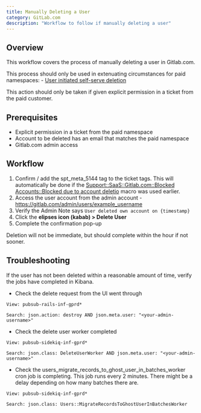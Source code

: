 ```yaml
---
title: Manually Deleting a User
category: GitLab.com
description: "Workflow to follow if manually deleting a user"
---
```


## Overview

This workflow covers the process of manually deleting a user in Gitlab.com.

This process should only be used in extenuating circumstances for paid namespaces:
    - [User initiated self-serve deletion](/handbook/support/workflows/reinstating-blocked-accounts/#user-initiated-self-serve-deletion)

This action should only be taken if given explicit permission in a ticket from the paid customer.

## Prerequisites

- Explicit permission in a ticket from the paid namespace
- Account to be deleted has an email that matches the paid namespace
- Gitlab.com admin access

## Workflow

1. Confirm / add the spt_meta_5144 tag to the ticket tags. This will automatically be done if the [Support::SaaS::Gitlab.com::Blocked Accounts::Blocked due to account deletio](https://gitlab.com/gitlab-com/support/zendesk-global/macros/-/blob/master/active/Support/SaaS/GitLab.com/Blocked%20Accounts/Blocked%20due%20to%20account%20deletion.md?ref_type=heads) macro was used earlier.
1. Access the user account from the admin account - https://gitlab.com/admin/users/example_username
1. Verify the Admin Note says `User deleted own account on {timestamp}`
1. Click the **elipses icon (kabab) > Delete User**
1. Complete the confirmation pop-up

Deletion will not be immediate, but should complete within the hour if not sooner.

## Troubleshooting

If the user has not been deleted within a reasonable amount of time, verify the jobs have completed in Kibana.

- Check the delete request from the UI went through

```text
View: pubsub-rails-inf-gprd*

Search: json.action: destroy AND json.meta.user: "<your-admin-username>"
```

- Check the delete user worker completed

```text
View: pubsub-sidekiq-inf-gprd*

Search: json.class: DeleteUserWorker AND json.meta.user: "<your-admin-username>"
 ```

- Check the users_migrate_records_to_ghost_user_in_batches_worker cron job is completing. This job runs every 2 minutes. There might be a delay depending on how many batches there are.

```text
View: pubsub-sidekiq-inf-gprd*

Search: json.class: Users::MigrateRecordsToGhostUserInBatchesWorker
```
